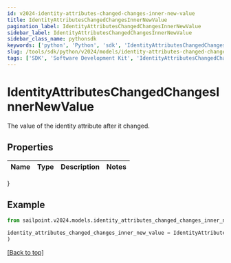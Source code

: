 ```yaml
---
id: v2024-identity-attributes-changed-changes-inner-new-value
title: IdentityAttributesChangedChangesInnerNewValue
pagination_label: IdentityAttributesChangedChangesInnerNewValue
sidebar_label: IdentityAttributesChangedChangesInnerNewValue
sidebar_class_name: pythonsdk
keywords: ['python', 'Python', 'sdk', 'IdentityAttributesChangedChangesInnerNewValue', 'V2024IdentityAttributesChangedChangesInnerNewValue'] 
slug: /tools/sdk/python/v2024/models/identity-attributes-changed-changes-inner-new-value
tags: ['SDK', 'Software Development Kit', 'IdentityAttributesChangedChangesInnerNewValue', 'V2024IdentityAttributesChangedChangesInnerNewValue']
---
```


# IdentityAttributesChangedChangesInnerNewValue

The value of the identity attribute after it changed.

## Properties

Name | Type | Description | Notes
------------ | ------------- | ------------- | -------------
}

## Example

```python
from sailpoint.v2024.models.identity_attributes_changed_changes_inner_new_value import IdentityAttributesChangedChangesInnerNewValue

identity_attributes_changed_changes_inner_new_value = IdentityAttributesChangedChangesInnerNewValue(
)

```
[[Back to top]](#) 

